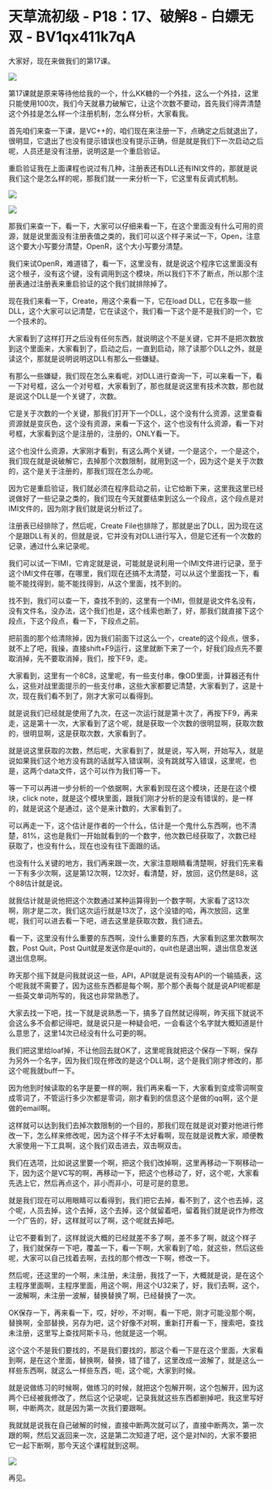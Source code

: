 # 天草流初级 - P18：17、破解8 - 白嫖无双 - BV1qx411k7qA

大家好，现在来做我们的第17课。

![](img/581ffe545bfcee84341d4fd441fd7e16_1.png)

第17课就是原来等待他给我的一个，什么KK糖的一个外挂，这么一个外挂，这里只能使用100次，我们今天就暴力破解它，让这个次数不要动，首先我们得弄清楚这个外挂是怎么样一个注册机制，怎么样分析，大家看我。

首先咱们来查一下课，是VC++的，咱们现在来注册一下，点确定之后就退出了，很明显，它退出了也没有提示错误也没有提示正确，但是就是我们下一次启动之后呢，人员还是没有注册，说明这是一个重启验证。

重启验证我在上面课程也说过有几种，注册表还有DLL还有INI文件的，那就是说我们这个是怎么样的呢，那我们就一一来分析一下，它这里有反调式机制。



![](img/581ffe545bfcee84341d4fd441fd7e16_3.png)

![](img/581ffe545bfcee84341d4fd441fd7e16_4.png)

那我们来查一下，看一下，大家可以仔细来看一下，在这个里面没有什么可用的资源，就是说里面没有注册表值之类的，我们可以这个样子来试一下，Open，注意这个要大小写要分清楚，OpenR，这个大小写要分清楚。

我们来试OpenR，难道错了，看一下，这里没有，就是说这个程序它这里面没有这个根子，没有这个键，没有调用到这个模块，所以我们下不了断点，所以那个注册表通过注册表来重启验证的这个我们就排除掉了。

现在我们来看一下，Create，用这个来看一下，它在load DLL，它在多取一些DLL，这个大家可以记清楚，它在读这个，我们看一下这个是不是我们的一个，它一个技术的。

大家看到了这样打开之后没有任何东西，就说明这个不是关键，它并不是把次数放到这个里面来，大家看到了，启动之后，一直到启动，除了读那个DLL之外，就是读这个，那就是说明说明这DLL有那么一些嫌疑。

有那么一些嫌疑，我们现在怎么来看呢，对DLL进行查询一下，可以来看一下，看一下对号框，这么一个对号框，大家看到了，那也就是说这里有技术次数，那也就是说这个DLL是一个关键了，次数。

它是关于次数的一个关键，那我们打开下一个DLL，这个没有什么资源，这里查看资源就是变灰色，这个没有资源，来看一下这个，这个也没有什么资源，看一下对号框，大家看到这个是注册的，注册的，ONLY看一下。

这个也没什么资源，大家刚才看到，有这么两个关键，一个是这个，一个是这个，我们现在就是说破解它，去掉那个次数限制，就用到这一个，因为这个是关于次数的，这个是关于注册的，那我们现在怎么办呢。

因为它是重启验证，我们就必须在程序启动之前，让它给断下来，这里我这里已经说做好了一些记录之类的，我们现在今天就要结束到这么一个段点，这个段点是对IMI文件的，因为刚才我们就是说分析过了。

注册表已经排除了，然后呢，Create File也排除了，那就是出了DLL，因为现在这个是跟DLL有关的，但就是说，它并没有对DLL进行写入，但是它还有一个次数的记录，通过什么来记录呢。

我们可以试一下IMI，它肯定就是说，可能就是说利用一个IMI文件进行记录，至于这个IMI文件在哪，在哪里，我们现在还搞不太清楚，可以从这个里面找一下，看能不能找得到，能不能找得到，从这个里面，找不到的。

找不到，我们可以查一下，查找不到的，这里有一个IMI，但就是说文件名没有，没有文件名，没办法，这个我们也是，这个线索也断了，好，那我们就直接下这个段点，下这个段点，看一下，下段点之前。

把前面的那个给清除掉，因为我们前面下过这么一个，create的这个段点，很多，就不上了吧，我操，直接shift+F9运行，这里就断下来了一个，好我们段点先不要取消掉，先不要取消掉，我们，按下F9，走。

大家看到，这里有一个8C8，这里呢，有一些支付串，像OD里面，计算器还有什么，这些对战里面提示的一些支付串，这些大家都要记清楚，大家看到了，这是十次，现在我们看不到了，刚才大家可以看得到。

就是说我们已经就是使用了九次，在这一次运行就是第十次了，再按下F9，再来走，这是第十一次，大家看到了这个呢，就是获取一个次数的很明显啊，获取次数的，很明显啊，这是获取次数，大家看到了。

就是说这里获取的次数，然后呢，大家看到了，就是说，写入啊，开始写入，就是说如果我们这个地方没有跳的话就写入错误啊，没有跳就写入错误，这里呢，也是，这两个data文件，这个可以作为我们等一下。

等一下可以再进一步分析的一个依据啊，大家看到现在这个模块，还是在这个模块，click note，就是这个模块里面，跟我们刚才分析的是没有错误的，是一样的，就是说这个是通过，这个是来计数的，大家看到了。

可以再走一下，这个估计是作者的一个什么，估计是一个鬼什么东西啊，也不清楚，81%，这也是我们一开始就看到的一个数字，他次数已经获取了，次数已经获取了，也没有什么，现在也没有往下面跟的话。

也没有什么关键的地方，我们再来跟一次，大家注意眼睛看清楚啊，好我们先来看一下有多少次啊，这是第12次啊，12次好，看清楚，好，放回，这仍然是88，这个88估计就是说。

就我估计就是说他把这个次数通过某种运算得到一个数字啊，大家看了这13次啊，刚才是二次，我们这次运行就是13次了，这个没错的哈，再次放回，这里呢，我们可以进去看一下吧，进去这里是获取次数，我们进去。

看一下，这里没有什么重要的东西啊，没什么重要的东西，大家看到这里次数啊次数，Post Quit，Post Quit就是发送你是quit的，quit也是退出啊，退出信息发送退出信息啊。

昨天那个摇下就是问我就说这一些，API，API就是说有没有API的一个输插表，这个呢我就不需要了，因为这些东西都是每个啊，那个那个表每个就是说API呢都是一些英文单词所写的，我这也非常熟悉了。

大家去找一下吧，找一下就是说熟悉一下，搞多了自然就记得啊，昨天摇下就说不会这么多不会都记得吧，就是说只是一种疑会吧，一会看这个名字就大概知道是什么意思了，这里14次已经没有什么可更的啊。

我们把这里给loaf掉，不让他回去就OK了，这里呢我就把这个保存一下啊，保存为另外一个名字，因为我们现在修改的是这个DLL啊，这个是我们刚才修改的，那这个呢我就buff一下。

因为他到时候读取的名字是要一样的啊，我们再来看一下，大家看到变成零词啊变成零词了，不管运行多少次都是零词，刚才看到的信息这个是做的qq啊，这个是做的email啊。

这样就可以达到我们去掉次数限制的一个目的，那我们现在就是说对要对他进行修改一下，怎么样来修改呢，因为这个样子不太好看啊，现在就是说教大家，顺便教大家使用一下工具啊，这个我们双击进去，双击啊双击。

我们在选项，比如说这里要一个啊，把这个我们改掉啊，这里再移动一下啊移动一下，因为这个是VC写的啊，再移动一下，把这个也移动了，好，这个呢，大家看先选上它，然后再点这个，非小而非小，可是可是的意思。

就是我们现在可以用眼睛可以看得到，我们把它去掉，看不到了，这个也去掉，这个呢，人员去掉，这个去掉，这个去掉，这个就留着吧，留着我们就是说作为修改一个广告的，好，这样就可以了啊，这个呢就去掉吧。

让它不要看到了，这样就说大概的已经就差不多了啊，差不多了啊，就这个样子了，我们就保存一下吧，覆盖一下，看一下啊，大家看到了哈，就这些，然后这些呢，大家可以自己找着去啊，去找的那个修改一下啊，修改一下。

然后呢，还这里的一个啊，未注册，未注册，我找了一下，大概就是说，是在这个主程序里面啊，主程序里面，用这个啊，用这个U32来了，好，我们去啊，这个，一波解啊，未注册一波解，替换替换了啊，已经替换了一次。

OK保存一下，再来看一下，哎，好吵，不对啊，看一下吧，刚才可能没那个啊，替换啊，全部替换，另存为吧，这个好像不对啊，重新打开看一下，搜索吧，查找未注册，这里写上查找阿斯卡马，他就是这一个啊。

这个这个不是我们要找的，不是我们要找的，那这个看一下是在这个里面，大家看到啊，是在这个里面，替换啊，替换，错了错了，这里改成一波解了，就是这么一样些东西啊，就这么一样些东西，呃，这个呢，大家到时候。

就是说做练习的时候啊，做练习的时候，就把这个包解开啊，这个包解开，因为这两个已经被我修改了，然后这个记录呢，记录我就这些东西都删掉吧，我这里写好啊，中断两次，就是因为第一次我们要跟啊。

我就就是说我在自己破解的时候，直接中断两次就可以了，直接中断两次，第一次跟的啊，然后又返回来一次，这是第二次知道了吧，这个是对NI的，大家不要把它一起下断啊，那今天这个课程就到这啊。



![](img/581ffe545bfcee84341d4fd441fd7e16_6.png)

再见。